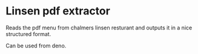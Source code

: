 # Linsen pdf extractor

Reads the pdf menu from chalmers linsen resturant and outputs it in a nice structured format. 

Can be used from deno.

